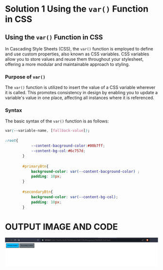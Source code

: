 # Solution 1 Using the `var()` Function in CSS


## Using the `var()` Function in CSS

In Cascading Style Sheets (CSS), the `var()` function is employed to define and use custom properties, also known as CSS variables. CSS variables allow you to store values and reuse them throughout your stylesheet, offering a more modular and maintainable approach to styling.

### Purpose of `var()`

The `var()` function is utilized to insert the value of a CSS variable wherever it is called. This promotes consistency in design by enabling you to update a variable's value in one place, affecting all instances where it is referenced.

### Syntax

The basic syntax of the `var()` function is as follows:

```css
var(--variable-name, [fallback-value]);

:root{
            --content-bacground-color:#00b7ff;
            --content-bg-col:#6c757d;
        }

        #primaryBtn{
            background-color: var(--content-bacground-color) ;
            padding: 10px;
        }

        #secondaryBtn{
            background-color: var(--content-bg-col);
            padding: 10px;
        }
```
# OUTPUT IMAGE AND CODE 
![Alt text](image.png)
